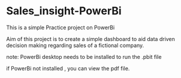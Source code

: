 # Sales_insight-PowerBi
This is a simple Practice project on PowerBi 

Aim of this project is to create a simple dashboard to aid data driven decision making regarding sales of a fictional company.


note: PowerBi desktop needs to be installed to run the .pbit file 

if PowerBi not installed , you can view the pdf file.
